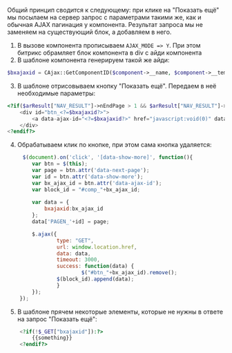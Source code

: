 Общий принцип сводится к следующему: при клике на "Показать ещё" мы посылаем на сервер запрос с параметрами такими же, как и обычная AJAX пагинация у компонента. Результат запроса мы не заменяем на существующий блок, а добавляем в него.

1. В вызове компонента прописываем `AJAX_MODE => Y`. При этом битрикс обрамляет блок компонента в div с айди компонента
2. В шаблоне компонента генерируем такой же айди:

```php 
$bxajaxid = CAjax::GetComponentID($component->__name, $component->__template->__name);
```

3. В шаблоне отрисовываем кнопку "Показать ещё". Передаем в неё необходимые параметры:

```php 
<?if($arResult["NAV_RESULT"]->nEndPage > 1 && $arResult["NAV_RESULT"]->NavPageNomer<$arResult["NAV_RESULT"]->nEndPage):?>
	<div id="btn_<?=$bxajaxid?>">
		<a data-ajax-id="<?=$bxajaxid?>" href="javascript:void(0)" data-show-more="<?=$arResult["NAV_RESULT"]->NavNum?>" data-next-page="<?=($arResult["NAV_RESULT"]->NavPageNomer + 1)?>" data-max-page="<?=$arResult["NAV_RESULT"]->nEndPage?>">Показать еще комментарии</a>
	</div>
<?endif?>
```

4. Обрабатываем клик по кнопке, при этом сама кнопка удаляется:

```js
     $(document).on('click', '[data-show-more]', function(){
        var btn = $(this);
        var page = btn.attr('data-next-page');
        var id = btn.attr('data-show-more');
        var bx_ajax_id = btn.attr('data-ajax-id');
        var block_id = "#comp_"+bx_ajax_id;
        
        var data = {
            bxajaxid:bx_ajax_id
        };
        data['PAGEN_'+id] = page;

        $.ajax({
                type: "GET",
                url: window.location.href,
                data: data,
                timeout: 3000,
                success: function(data) {
                        $("#btn_"+bx_ajax_id).remove();
		        $(block_id).append(data);
                }
        });
    });
```
5. В шаблоне прячем некоторые элементы, которые не нужны в ответе на запрос "Показать ещё":

```php
    <?if(!$_GET["bxajaxid"]):?>
        {{something}}
    <?endif?>
```